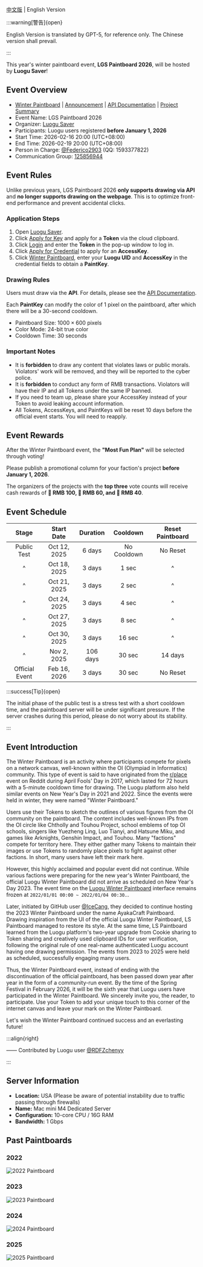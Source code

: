 [中文版](https://www.luogu.me/article/pssi9ceo) | English Version

:::warning[警告]{open}

English Version is translated by GPT-5, for reference only. The Chinese version shall prevail.

:::

This year's winter paintboard event, **LGS Paintboard 2026**, will be hosted by **Luogu Saver**!

## Event Overview

- [Winter Paintboard](https://www.luogu.me/paintboard) | [Announcement](https://www.luogu.me/article/pssi9ceo) | [API Documentation](https://www.luogu.me/article/57b4jd3c) | [Project Summary](https://www.luogu.me/article/b069ty2v)
- Event Name: LGS Paintboard 2026
- Organizer: [Luogu Saver](https://www.luogu.me)
- Participants: Luogu users registered **before January 1, 2026**
- Start Time: 2026-02-16 20:00 (UTC+08:00)
- End Time: 2026-02-19 20:00 (UTC+08:00)
- Person in Charge: [@Federico2903](https://www.luogu.com.cn/user/381949) (QQ: 1593377822)
- Communication Group: [125856944](https://qm.qq.com/q/XDFecZ4aYw)

## Event Rules

Unlike previous years, LGS Paintboard 2026 **only supports drawing via API** and **no longer supports drawing on the webpage**. This is to optimize front-end performance and prevent accidental clicks.

### Application Steps

1. Open [Luogu Saver](https://www.luogu.me).
2. Click [Apply for Key](https://www.luogu.me/token/apply) and apply for a **Token** via the cloud clipboard.
3. Click [Login](https://www.luogu.me/user/login) and enter the **Token** in the pop-up window to log in.
4. Click [Apply for Credential](https://www.luogu.me/paintboard/token) to apply for an **AccessKey**.
5. Click [Winter Paintboard](https://www.luogu.me/paintboard), enter your **Luogu UID** and **AccessKey** in the credential fields to obtain a **PaintKey**.

### Drawing Rules

Users must draw via the **API**. For details, please see the [API Documentation](https://www.luogu.me/article/57b4jd3c).

Each **PaintKey** can modify the color of $1$ pixel on the paintboard, after which there will be a $30$-second cooldown.

- Paintboard Size: $1000\times 600$ pixels
- Color Mode: $24$-bit true color
- Cooldown Time: $30$ seconds

### Important Notes

- It is **forbidden** to draw any content that violates laws or public morals. Violators' work will be removed, and they will be reported to the cyber police.
- It is **forbidden** to conduct any form of RMB transactions. Violators will have their IP and all Tokens under the same IP banned.
- If you need to team up, please share your AccessKey instead of your Token to avoid leaking account information.
- All Tokens, AccessKeys, and PaintKeys will be reset $10$ days before the official event starts. You will need to reapply.

## Event Rewards

After the Winter Paintboard event, the **"Most Fun Plan"** will be selected through voting!

Please publish a promotional column for your faction's project **before January 1, 2026**.

The organizers of the projects with the **top three** vote counts will receive cash rewards of **🥇 RMB 100, 🥈 RMB 60, and 🥉 RMB 40**.

## Event Schedule

|     Stage      |  Start Date  |  Duration  |  Cooldown   | Reset Paintboard |
| :------------: | :----------: | :--------: | :---------: | :--------------: |
|  Public Test   | Oct 12, 2025 |  $6$ days  | No Cooldown |     No Reset     |
|       ^        | Oct 18, 2025 |  $3$ days  |   $1$ sec   |        ^         |
|       ^        | Oct 21, 2025 |  $3$ days  |   $2$ sec   |        ^         |
|       ^        | Oct 24, 2025 |  $3$ days  |   $4$ sec   |        ^         |
|       ^        | Oct 27, 2025 |  $3$ days  |   $8$ sec   |        ^         |
|       ^        | Oct 30, 2025 |  $3$ days  |  $16$ sec   |        ^         |
|       ^        | Nov 2, 2025  | $106$ days |  $30$ sec   |    $14$ days     |
| Official Event | Feb 16, 2026 |  $3$ days  |  $30$ sec   |     No Reset     |

:::success[Tip]{open}

The initial phase of the public test is a stress test with a short cooldown time, and the paintboard server will be under significant pressure. If the server crashes during this period, please do not worry about its stability.

:::

## Event Introduction

The Winter Paintboard is an activity where participants compete for pixels on a network canvas, well-known within the OI (Olympiad in Informatics) community. This type of event is said to have originated from the [r/place](https://en.wikipedia.org/wiki/R/place) event on Reddit during April Fools' Day in 2017, which lasted for $72$ hours with a $5$-minute cooldown time for drawing. The Luogu platform also held similar events on New Year's Day in 2021 and 2022. Since the events were held in winter, they were named "Winter Paintboard."

Users use their Tokens to sketch the outlines of various figures from the OI community on the paintboard. The content includes well-known IPs from the OI circle like Chtholly and Touhou Project, school emblems of top OI schools, singers like Yuezheng Ling, Luo Tianyi, and Hatsune Miku, and games like Arknights, Genshin Impact, and Touhou. Many "factions" compete for territory here. They either gather many Tokens to maintain their images or use Tokens to randomly place pixels to fight against other factions. In short, many users have left their mark here.

However, this highly acclaimed and popular event did not continue. While various factions were preparing for the new year's Winter Paintboard, the official Luogu Winter Paintboard did not arrive as scheduled on New Year's Day 2023. The event time on the [Luogu Winter Paintboard](https://www.luogu.com.cn/paintboard) interface remains frozen at `2022/01/01 00:00 ~ 2022/01/04 00:30`...

Later, initiated by GitHub user [@IceCang](https://github.com/IceCang), they decided to continue hosting the 2023 Winter Paintboard under the name AyakaCraft Paintboard. Drawing inspiration from the UI of the official Luogu Winter Paintboard, LS Paintboard managed to restore its style. At the same time, LS Paintboard learned from the Luogu platform's two-year upgrade from Cookie sharing to Token sharing and creatively used clipboard IDs for user verification, following the original rule of one real-name authenticated Luogu account having one drawing permission. The events from 2023 to 2025 were held as scheduled, successfully engaging many users.

Thus, the Winter Paintboard event, instead of ending with the discontinuation of the official paintboard, has been passed down year after year in the form of a community-run event. By the time of the Spring Festival in February 2026, it will be the sixth year that Luogu users have participated in the Winter Paintboard. We sincerely invite you, the reader, to participate. Use your Token to add your unique touch to this corner of the internet canvas and leave your mark on the Winter Paintboard.

Let's wish the Winter Paintboard continued success and an everlasting future!

:::align{right}

—— Contributed by Luogu user [@RDFZchenyy](https://www.luogu.com.cn/user/567610)

:::

## Server Information

- **Location:** USA (Please be aware of potential instability due to traffic passing through firewalls)
- **Name:** Mac mini M4 Dedicated Server
- **Configuration:** 10-core CPU / 16G RAM
- **Bandwidth:** 1 Gbps

## Past Paintboards

### 2022

![2022 Paintboard](https://cdn.luogu.com.cn/upload/image_hosting/v0d3gyds.png)

### 2023

![2023 Paintboard](https://cdn.luogu.com.cn/upload/image_hosting/tehocpmu.png)

### 2024

![2024 Paintboard](https://cdn.luogu.com.cn/upload/image_hosting/b46ef52o.png)

### 2025

![2025 Paintboard](https://cdn.luogu.com.cn/upload/image_hosting/ubp9cvd8.png)
